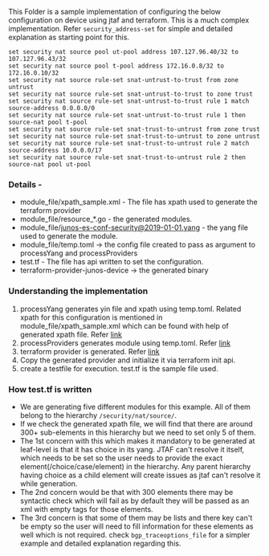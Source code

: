 This Folder is a sample implementation of configuring the below configuration on device using jtaf and terraform. 
This is a much complex implementation. Refer ``security_address-set`` for simple and detailed explanation as starting point for this.

```
set security nat source pool ut-pool address 107.127.96.40/32 to 107.127.96.43/32
set security nat source pool t-pool address 172.16.0.8/32 to 172.16.0.10/32
set security nat source rule-set snat-untrust-to-trust from zone untrust
set security nat source rule-set snat-untrust-to-trust to zone trust
set security nat source rule-set snat-untrust-to-trust rule 1 match source-address 0.0.0.0/0
set security nat source rule-set snat-untrust-to-trust rule 1 then source-nat pool t-pool
set security nat source rule-set snat-trust-to-untrust from zone trust
set security nat source rule-set snat-trust-to-untrust to zone untrust
set security nat source rule-set snat-trust-to-untrust rule 2 match source-address 10.0.0.0/17
set security nat source rule-set snat-trust-to-untrust rule 2 then source-nat pool ut-pool
```

### Details - 
* module_file/xpath_sample.xml - The file has xpath used to generate the terraform provider
* module_file/resource_*.go - the generated modules.
* module_file/junos-es-conf-security@2019-01-01.yang - the yang file used to generate the module.
* module_file/temp.toml -> the config file created to pass as argument to processYang and processProviders 
* test.tf - The file has api written to set the configuration. 
* terraform-provider-junos-device -> the generated binary 

### Understanding the implementation
1) processYang generates yin file and xpath using temp.toml. 
Related xpath for this configuration is mentioned in module_file/xpath_sample.xml which can be found with help of generated xpath file.
Refer [link](https://github.com/Juniper/junos-terraform/blob/master/README.md)
2) processProviders generates module using temp.toml. Refer [link](https://github.com/Juniper/junos-terraform/blob/master/README.md)
3) terraform provider is generated. Refer [link](https://github.com/Juniper/junos-terraform/blob/master/README.md)
4) Copy the generated provider and initialize it via terraform init api. 
5) create a testfile for execution. test.tf is the sample file used.


### How test.tf is written 
* We are generating five different modules for this example. All of them belong to the hierarchy ``/security/nat/source/``.
* If we check the generated xpath file, we will find that there are around 300+ sub-elements in this hierarchy but we need to set only 5 of them. 
* The 1st concern with this which makes it mandatory to be generated at leaf-level is that it has choice in its yang. 
JTAF can't resolve it itself, which needs to be set so the user needs to provide the exact element(/choice/case/element) in the hierarchy. 
Any parent hierarchy having choice as a child element will create issues as jtaf can't resolve it while generation. 
* The 2nd concern would be that with 300 elements there may be syntactic check which will fail as by default they will be passed as an xml with empty tags for those elements.
* The 3rd concern is that some of them may be lists and there key can't be empty so the user will need to fill information for these elements as well which is not required. 
check ``bgp_traceoptions_file`` for a simpler example and detailed explanation regarding this.  
